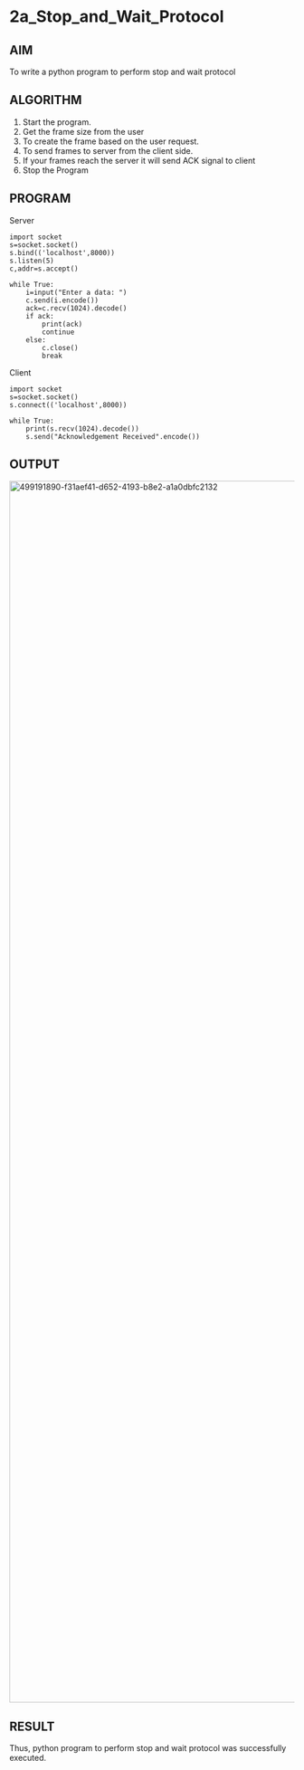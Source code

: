 # 2a_Stop_and_Wait_Protocol
## AIM 
To write a python program to perform stop and wait protocol
## ALGORITHM
1. Start the program.
2. Get the frame size from the user
3. To create the frame based on the user request.
4. To send frames to server from the client side.
5. If your frames reach the server it will send ACK signal to client
6. Stop the Program
## PROGRAM
Server
```
import socket
s=socket.socket()
s.bind(('localhost',8000))
s.listen(5)
c,addr=s.accept()

while True:
    i=input("Enter a data: ")
    c.send(i.encode())
    ack=c.recv(1024).decode()
    if ack:
        print(ack)
        continue
    else:
        c.close()
        break
```
Client

```
import socket
s=socket.socket()
s.connect(('localhost',8000))

while True:
    print(s.recv(1024).decode())
    s.send("Acknowledgement Received".encode())

```
## OUTPUT
<img width="3840" height="2160" alt="499191890-f31aef41-d652-4193-b8e2-a1a0dbfc2132" src="https://github.com/user-attachments/assets/3600e3a9-bcc5-4061-a253-b2f3f7ca2acb" />

## RESULT
Thus, python program to perform stop and wait protocol was successfully executed.
